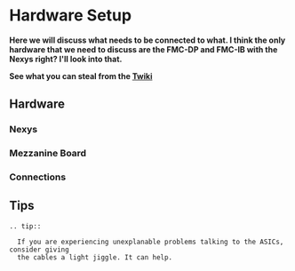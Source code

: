 # Hardware Setup

**Here we will discuss what needs to be connected to what. I think the only
hardware that we need to discuss are the FMC-DP and FMC-IB with the Nexys
right? I'll look into that.**

**See what you can steal from the
[Twiki](https://twiki.cern.ch/twiki/bin/view/Atlas/ABCStarHybridModuleTestsV2)**

## Hardware

### Nexys

### Mezzanine Board

### Connections

## Tips

```{eval-rst}
.. tip::
  
  If you are experiencing unexplanable problems talking to the ASICs, consider giving
  the cables a light jiggle. It can help.
``` 
